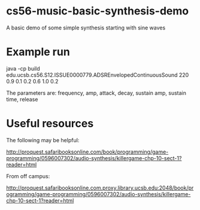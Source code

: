 cs56-music-basic-synthesis-demo
===============================

A basic demo of some simple synthesis starting with sine waves


# Example run

 java -cp build  edu.ucsb.cs56.S12.ISSUE0000779.ADSREnvelopedContinuousSound 220 0.9 0.1 0.2 0.6 1.0 0.2


The parameters are: frequency, amp, attack, decay, sustain amp, sustain time, release

# Useful resources

The following may be helpful:

http://proquest.safaribooksonline.com/book/programming/game-programming/0596007302/audio-synthesis/killergame-chp-10-sect-1?reader=html

From off campus:

http://proquest.safaribooksonline.com.proxy.library.ucsb.edu:2048/book/programming/game-programming/0596007302/audio-synthesis/killergame-chp-10-sect-1?reader=html
